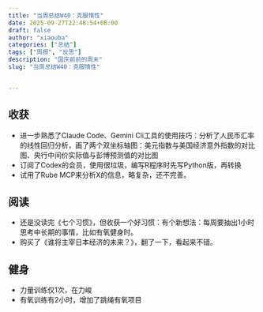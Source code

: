 ```yaml
---
title: "当周总结W40：克服惰性"
date: 2025-09-27T22:48:54+08:00
draft: false
author: "xiaouba"
categories: ["总结"]
tags: ["周报", "反思"]
description: "国庆前前的周末"
slug: "当周总结W40：克服惰性"


---
```


## 收获
 - 进一步熟悉了Claude Code、Gemini Cli工具的使用技巧：分析了人民币汇率的线性回归分析，画了两个双坐标轴图：美元指数与美国经济意外指数的对比图、央行中间价实际值与彭博预测值的对比图
 - 订阅了Codex的会员，使用很垃圾，编写R程序时先写Python版，再转换
 - 试用了Rube MCP来分析X的信息，略复杂，还不完善。
  
  

## 阅读
 - 还是没读完《七个习惯》，但收获一个好习惯：有个新想法：每周要抽出1小时思考中长期的事情，比如有氧健身时。
 - 购买了《谁将主宰日本经济的未来？》，翻了一下，看起来不错。

## 健身
 - 力量训练仅1次，在力峻
 - 有氧训练有2小时，增加了跳绳有氧项目